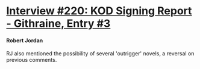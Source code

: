 # [Interview #220: KOD Signing Report - Githraine, Entry #3](https://www.theoryland.com/intvmain.php?i=220#3)

#### Robert Jordan

RJ also mentioned the possibility of several 'outrigger' novels, a reversal on previous comments.

